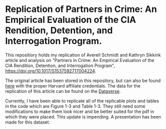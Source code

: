 # Replication of Partners in Crime: An Empirical Evaluation of the CIA Rendition, Detention, and Interrogation Program.

This repositiory holds my replication of Averell Schmidt and Kathryn Sikkink article and analysis on "Partners in Crime: An Empirical Evaluation of the CIA Rendition, Detention, and Interrogation Program", https://doi.org/10.1017/S1537592717004224.

The original article has been stored in this repository, but can also be found [here](https://www-cambridge-org.ezp-prod1.hul.harvard.edu/core/services/aop-cambridge-core/content/view/040CA83C6EAEEF856CC0B90BF6606096/S1537592717004224a.pdf/partners_in_crime_an_empirical_evaluation_of_the_cia_rendition_detention_and_interrogation_program.pdf) with the proper Harvard affiliate credentials. The data for the replication of this article can be found on the [Dataverse](https://dataverse.harvard.edu/dataset.xhtml?persistentId=doi:10.7910/DVN/CC8VFT).

Currently, I have been able to replicate all of the replicable plots and tables in the code which are Figure 1-3 and Table 1-3. They still need some modifications to make them look nicer and be better suited for the pdf in which they were placed. This update is impending. A presentation has been made for this dataset.
